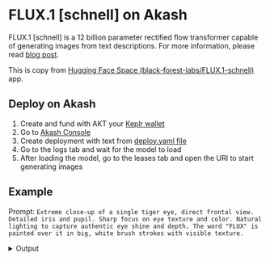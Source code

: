 # FLUX.1 [schnell] on Akash
FLUX.1 [schnell] is a 12 billion parameter rectified flow transformer capable of generating images from text descriptions. For more information, please read [blog post](https://blackforestlabs.ai/announcing-black-forest-labs/).

This is copy from [Hugging Face Space (black-forest-labs/FLUX.1-schnell)](https://huggingface.co/spaces/black-forest-labs/FLUX.1-schnell) app.

## Deploy on Akash
1. Create and fund with AKT your [Keplr wallet](https://www.keplr.app/get)
2. Go to [Akash Console](https://console.akash.network/)
3. Create deployment with text from [deploy.yaml file](https://raw.githubusercontent.com/nemesischill/flux-schnell-on-akash/main/deploy.yaml)
4. Go to the logs tab and wait for the model to load
5. After loading the model, go to the leases tab and open the URI to start generating images

## Example
Prompt:
```Extreme close-up of a single tiger eye, direct frontal view. Detailed iris and pupil. Sharp focus on eye texture and color. Natural lighting to capture authentic eye shine and depth. The word "FLUX" is painted over it in big, white brush strokes with visible texture.```

<details>
<summary>Output</summary>

![img](https://i.postimg.cc/DFdL1bm8/336e23342b.jpg)

</details>
